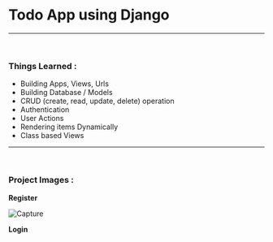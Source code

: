 # Todo App using Django
<hr>
<br>

### Things Learned :
- Building Apps, Views, Urls
- Building Database / Models
- CRUD (create, read, update, delete) operation
- Authentication
- User Actions
- Rendering items Dynamically
- Class based Views 
<hr>
<br>


### Project Images :

**Register**

![Capture](https://user-images.githubusercontent.com/125558428/228889052-e3324c97-2e2f-4236-bf63-f7a91f35fc49.PNG)

**Login**


